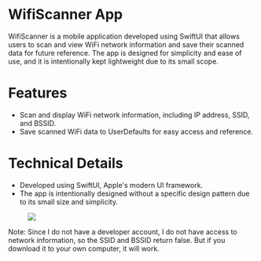 # WifiScanner App
WifiScanner is a mobile application developed using SwiftUI that allows users to scan and view WiFi network information and save their scanned data for future reference. The app is designed for simplicity and ease of use, and it is intentionally kept lightweight due to its small scope.

# Features
- Scan and display WiFi network information, including IP address, SSID, and BSSID.
- Save scanned WiFi data to UserDefaults for easy access and reference.

# Technical Details
- Developed using SwiftUI, Apple's modern UI framework.
- The app is intentionally designed without a specific design pattern due to its small size and simplicity.


 <figure>
    <img src="![Simulator Screenshot - iPhone 14 - 2023-08-07 at 01 23 03](https://github.com/EmreOzbagdatli/WifiScanner/assets/74432853/1f39169b-7441-46d2-81f2-ce2af58f59e0)"/>
         
</figure>



Note: Since I do not have a developer account, I do not have access to network information, so the SSID and BSSID return false. But if you download it to your own computer, it will work.
